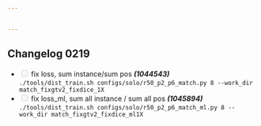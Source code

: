 ```yaml
---


---
```


<h2 id="changelog-0219">Changelog 0219</h2>
<ul>
<li class="task-list-item"><input type="checkbox" class="task-list-item-checkbox" disabled=""> fix loss, sum instance/sum pos <em><strong>(1044543)</strong></em><br>
<code>./tools/dist_train.sh configs/solo/r50_p2_p6_match.py 8 --work_dir match_fixgtv2_fixdice_1X</code></li>
<li class="task-list-item"><input type="checkbox" class="task-list-item-checkbox" disabled=""> fix loss_ml, sum all instance / sum all pos <em><strong>(1045894)</strong></em><br>
<code>./tools/dist_train.sh configs/solo/r50_p2_p6_match_ml.py 8 --work_dir match_fixgtv2_fixdice_ml1X</code></li>
</ul>

